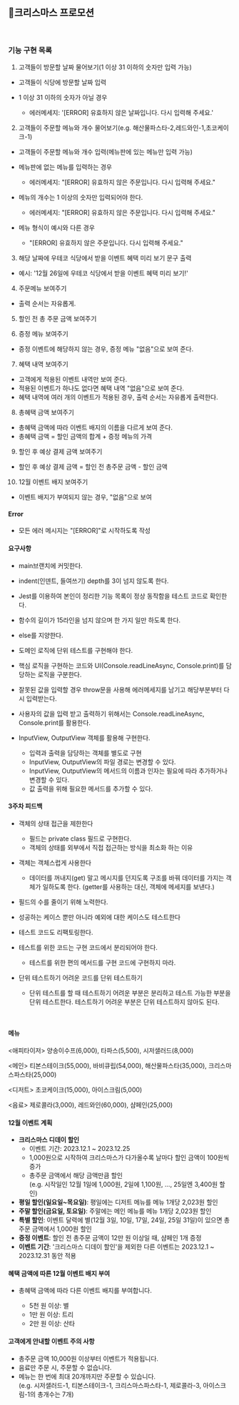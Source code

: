## 🚀크리스마스 프로모션

<br/>

### 기능 구현 목록

1. 고객들이 방문할 날짜 물어보기(1 이상 31 이하의 숫자만 입력 가능)

- 고객들이 식당에 방문할 날짜 입력

- 1 이상 31 이하의 숫자가 아닐 경우
  - 에러메세지: '[ERROR] 유효하지 않은 날짜입니다. 다시 입력해 주세요.'

2. 고객들이 주문할 메뉴와 개수 물어보기(e.g. 해산물파스타-2,레드와인-1,초코케이크-1)

- 고객들이 주문할 메뉴와 개수 입력(메뉴판에 있는 메뉴만 입력 가능)

- 메뉴판에 없는 메뉴를 입력하는 경우

  - 에러메세지: "[ERROR] 유효하지 않은 주문입니다. 다시 입력해 주세요."

- 메뉴의 개수는 1 이상의 숫자만 입력되어야 한다.

  - 에러메세지: "[ERROR] 유효하지 않은 주문입니다. 다시 입력해 주세요."

- 메뉴 형식이 예시와 다른 경우
  - "[ERROR] 유효하지 않은 주문입니다. 다시 입력해 주세요."

3. 해당 날짜에 우테코 식당에서 받을 이벤트 혜택 미리 보기 문구 출력

- 예시: '12월 26일에 우테코 식당에서 받을 이벤트 혜택 미리 보기!'

4. 주문메뉴 보여주기

- 출력 순서는 자유롭게.

5. 할인 전 총 주문 금액 보여주기

6. 증정 메뉴 보여주기

- 증정 이벤트에 해당하지 않는 경우, 증정 메뉴 "없음"으로 보여 준다.

7. 혜택 내역 보여주기

- 고객에게 적용된 이벤트 내역만 보여 준다.
- 적용된 이벤트가 하나도 없다면 혜택 내역 "없음"으로 보여 준다.
- 혜택 내역에 여러 개의 이벤트가 적용된 경우, 출력 순서는 자유롭게 출력한다.

8. 총혜택 금액 보여주기

- 총혜택 금액에 따라 이벤트 배지의 이름을 다르게 보여 준다.
- 총혜택 금액 = 할인 금액의 합계 + 증정 메뉴의 가격

9. 할인 후 예상 결제 금액 보여주기

- 할인 후 예상 결제 금액 = 할인 전 총주문 금액 - 할인 금액

10. 12월 이벤트 배지 보여주기

- 이벤트 배지가 부여되지 않는 경우, "없음"으로 보여

#### Error

- 모든 에러 메시지는 "[ERROR]"로 시작하도록 작성

#### 요구사항

- main브랜치에 커밋한다.
- indent(인덴트, 들여쓰기) depth를 3이 넘지 않도록 한다.
- Jest를 이용하여 본인이 정리한 기능 목록이 정상 동작함을 테스트 코드로 확인한다.
- 함수의 길이가 15라인을 넘지 않으며 한 가지 일만 하도록 한다.
- else를 지양한다.
- 도메인 로직에 단위 테스트를 구현해야 한다.
- 핵심 로직을 구현하는 코드와 UI(Console.readLineAsync, Console.print)를 담당하는 로직을 구분한다.
- 잘못된 값을 입력할 경우 throw문을 사용해 에러메세지를 남기고 해당부분부터 다시 입력받는다.
- 사용자의 값을 입력 받고 출력하기 위해서는 Console.readLineAsync, Console.print를 활용한다.

- InputView, OutputView 객체를 활용해 구현한다.
  - 입력과 출력을 담당하는 객체를 별도로 구현
  - InputView, OutputView의 파일 경로는 변경할 수 있다.
  - InputView, OutputView의 메서드의 이름과 인자는 필요에 따라 추가하거나 변경할 수 있다.
  - 값 출력을 위해 필요한 메서드를 추가할 수 있다.

#### 3주차 피드백

- 객체의 상태 접근을 제한한다

  - 필드는 private class 필드로 구현한다.
  - 객체의 상태를 외부에서 직접 접근하는 방식을 최소화 하는 이유

- 객체는 객체스럽게 사용한다

  - 데이터를 꺼내지(get) 말고 메시지를 던지도록 구조를 바꿔 데이터를 가지는 객체가 일하도록 한다. (getter를 사용하는 대신, 객체에 메세지를 보낸다.)

- 필드의 수를 줄이기 위해 노력한다.

- 성공하는 케이스 뿐만 아니라 예외에 대한 케이스도 테스트한다

- 테스트 코드도 리팩토링한다.

- 테스트를 위한 코드는 구현 코드에서 분리되어야 한다.

  - 테스트를 위한 편의 메서드를 구현 코드에 구현하지 마라.

- 단위 테스트하기 어려운 코드를 단위 테스트하기
  - 단위 테스트를 할 때 테스트하기 어려운 부분은 분리하고 테스트 가능한 부분을 단위 테스트한다. 테스트하기 어려운 부분은 단위 테스트하지 않아도 된다.

<br/>

#### 메뉴

<애피타이저>
양송이수프(6,000), 타파스(5,500), 시저샐러드(8,000)

<메인>
티본스테이크(55,000), 바비큐립(54,000), 해산물파스타(35,000), 크리스마스파스타(25,000)

<디저트>
초코케이크(15,000), 아이스크림(5,000)

<음료>
제로콜라(3,000), 레드와인(60,000), 샴페인(25,000)

#### 12월 이벤트 계획

- <strong>크리스마스 디데이 할인</strong>
  - 이벤트 기간: 2023.12.1 ~ 2023.12.25
  - 1,000원으로 시작하여 크리스마스가 다가올수록 날마다 할인 금액이 100원씩 증가
  - 총주문 금액에서 해당 금액만큼 할인  
    (e.g. 시작일인 12월 1일에 1,000원, 2일에 1,100원, ..., 25일엔 3,400원 할인)
- <strong>평일 할인(일요일~목요일)</strong>: 평일에는 디저트 메뉴를 메뉴 1개당 2,023원 할인
- <strong>주말 할인(금요일, 토요일)</strong>: 주말에는 메인 메뉴를 메뉴 1개당 2,023원 할인
- <strong>특별 할인</strong>: 이벤트 달력에 별(12월 3일, 10일, 17일, 24일, 25일 31일)이 있으면 총주문 금액에서 1,000원 할인
- <strong>증정 이벤트</strong>: 할인 전 총주문 금액이 12만 원 이상일 때, 샴페인 1개 증정
- <strong>이벤트 기간</strong>: '크리스마스 디데이 할인'을 제외한 다른 이벤트는 2023.12.1 ~ 2023.12.31 동안 적용

#### 혜택 금액에 따른 12월 이벤트 배지 부여

- 총혜택 금액에 따라 다른 이벤트 배지를 부여합니다.

  - 5천 원 이상: 별
  - 1만 원 이상: 트리
  - 2만 원 이상: 산타

#### 고객에게 안내할 이벤트 주의 사항

- 총주문 금액 10,000원 이상부터 이벤트가 적용됩니다.
- 음료만 주문 시, 주문할 수 없습니다.
- 메뉴는 한 번에 최대 20개까지만 주문할 수 있습니다.  
  (e.g. 시저샐러드-1, 티본스테이크-1, 크리스마스파스타-1, 제로콜라-3, 아이스크림-1의 총개수는 7개)
